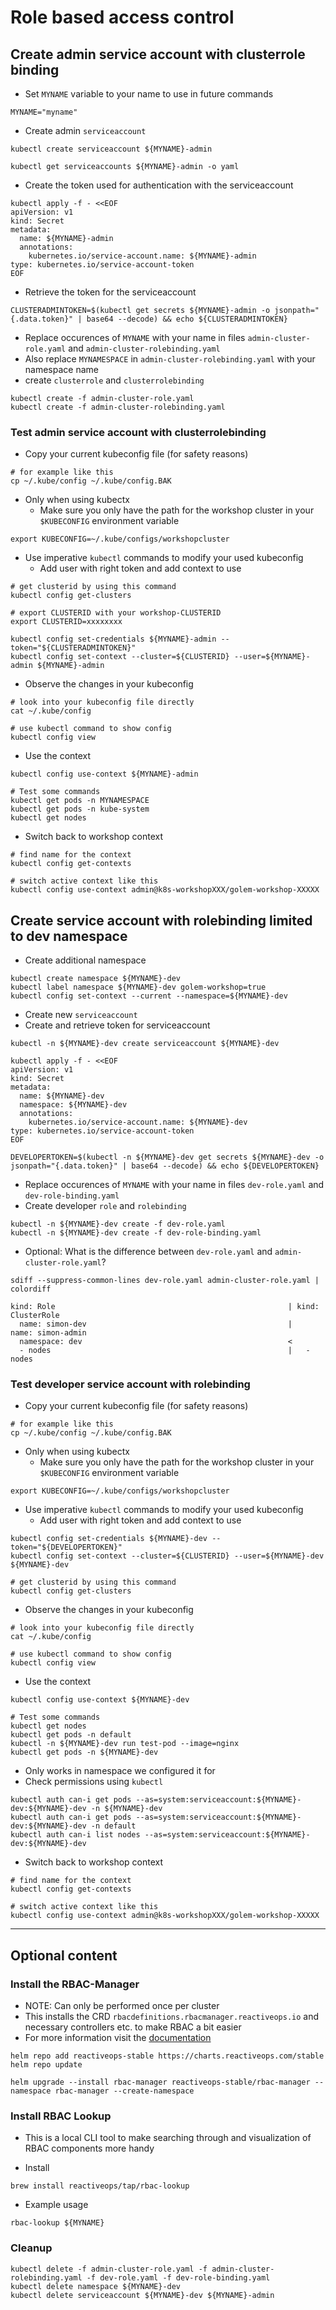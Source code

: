 # Role based access control

## Create admin service account with clusterrole binding

* Set `MYNAME` variable to your name to use in future commands

```shell
MYNAME="myname"
```

* Create admin `serviceaccount`

```shell
kubectl create serviceaccount ${MYNAME}-admin

kubectl get serviceaccounts ${MYNAME}-admin -o yaml
```

* Create the token used for authentication with the serviceaccount

```shell
kubectl apply -f - <<EOF
apiVersion: v1
kind: Secret
metadata:
  name: ${MYNAME}-admin
  annotations:
    kubernetes.io/service-account.name: ${MYNAME}-admin
type: kubernetes.io/service-account-token
EOF
```

* Retrieve the token for the serviceaccount

```shell
CLUSTERADMINTOKEN=$(kubectl get secrets ${MYNAME}-admin -o jsonpath="{.data.token}" | base64 --decode) && echo ${CLUSTERADMINTOKEN}
```

* Replace occurences of `MYNAME` with your name in files `admin-cluster-role.yaml` and `admin-cluster-rolebinding.yaml`
* Also replace `MYNAMESPACE` in `admin-cluster-rolebinding.yaml` with your namespace name
* create `clusterrole` and `clusterrolebinding`

```shell
kubectl create -f admin-cluster-role.yaml
kubectl create -f admin-cluster-rolebinding.yaml
```

### Test admin service account with clusterrolebinding

* Copy your current kubeconfig file (for safety reasons)

```shell
# for example like this
cp ~/.kube/config ~/.kube/config.BAK
```

* Only when using kubectx
  * Make sure you only have the path for the workshop cluster in your `$KUBECONFIG` environment variable

```shell
export KUBECONFIG=~/.kube/configs/workshopcluster
```

* Use imperative `kubectl` commands to modify your used kubeconfig
  * Add user with right token and add context to use

```shell
# get clusterid by using this command
kubectl config get-clusters

# export CLUSTERID with your workshop-CLUSTERID
export CLUSTERID=xxxxxxxx

kubectl config set-credentials ${MYNAME}-admin --token="${CLUSTERADMINTOKEN}"
kubectl config set-context --cluster=${CLUSTERID} --user=${MYNAME}-admin ${MYNAME}-admin
```

* Observe the changes in your kubeconfig

```shell
# look into your kubeconfig file directly
cat ~/.kube/config

# use kubectl command to show config
kubectl config view
```

* Use the context

```shell
kubectl config use-context ${MYNAME}-admin

# Test some commands
kubectl get pods -n MYNAMESPACE
kubectl get pods -n kube-system
kubectl get nodes
```

* Switch back to workshop context

```shell
# find name for the context
kubectl config get-contexts

# switch active context like this
kubectl config use-context admin@k8s-workshopXXX/golem-workshop-XXXXX
```

## Create service account with rolebinding limited to dev namespace

* Create additional namespace

```shell
kubectl create namespace ${MYNAME}-dev
kubectl label namespace ${MYNAME}-dev golem-workshop=true
kubectl config set-context --current --namespace=${MYNAME}-dev
```

* Create new `serviceaccount`
* Create and retrieve token for serviceaccount

```shell
kubectl -n ${MYNAME}-dev create serviceaccount ${MYNAME}-dev

kubectl apply -f - <<EOF
apiVersion: v1
kind: Secret
metadata:
  name: ${MYNAME}-dev
  namespace: ${MYNAME}-dev
  annotations:
    kubernetes.io/service-account.name: ${MYNAME}-dev
type: kubernetes.io/service-account-token
EOF

DEVELOPERTOKEN=$(kubectl -n ${MYNAME}-dev get secrets ${MYNAME}-dev -o jsonpath="{.data.token}" | base64 --decode) && echo ${DEVELOPERTOKEN}
```

* Replace occurences of `MYNAME` with your name in files `dev-role.yaml` and `dev-role-binding.yaml`
* Create developer `role` and `rolebinding`

```shell
kubectl -n ${MYNAME}-dev create -f dev-role.yaml
kubectl -n ${MYNAME}-dev create -f dev-role-binding.yaml
```

* Optional: What is the difference between `dev-role.yaml` and `admin-cluster-role.yaml`?

```shell
sdiff --suppress-common-lines dev-role.yaml admin-cluster-role.yaml | colordiff

kind: Role                                                    | kind: ClusterRole
  name: simon-dev                                             |   name: simon-admin
  namespace: dev                                              <
  - nodes                                                     |   - nodes 
```

### Test developer service account with rolebinding

* Copy your current kubeconfig file (for safety reasons)

```shell
# for example like this
cp ~/.kube/config ~/.kube/config.BAK
```

* Only when using kubectx
  * Make sure you only have the path for the workshop cluster in your `$KUBECONFIG` environment variable

```shell
export KUBECONFIG=~/.kube/configs/workshopcluster
```

* Use imperative `kubectl` commands to modify your used kubeconfig
  * Add user with right token and add context to use

```shell
kubectl config set-credentials ${MYNAME}-dev --token="${DEVELOPERTOKEN}"
kubectl config set-context --cluster=${CLUSTERID} --user=${MYNAME}-dev ${MYNAME}-dev

# get clusterid by using this command
kubectl config get-clusters
```

* Observe the changes in your kubeconfig

```shell
# look into your kubeconfig file directly
cat ~/.kube/config

# use kubectl command to show config
kubectl config view
```

* Use the context

```shell
kubectl config use-context ${MYNAME}-dev

# Test some commands
kubectl get nodes
kubectl get pods -n default
kubectl -n ${MYNAME}-dev run test-pod --image=nginx
kubectl get pods -n ${MYNAME}-dev
```

* Only works in namespace we configured it for
* Check permissions using `kubectl`

```shell
kubectl auth can-i get pods --as=system:serviceaccount:${MYNAME}-dev:${MYNAME}-dev -n ${MYNAME}-dev
kubectl auth can-i get pods --as=system:serviceaccount:${MYNAME}-dev:${MYNAME}-dev -n default
kubectl auth can-i list nodes --as=system:serviceaccount:${MYNAME}-dev:${MYNAME}-dev
```

* Switch back to workshop context

```shell
# find name for the context
kubectl config get-contexts

# switch active context like this
kubectl config use-context admin@k8s-workshopXXX/golem-workshop-XXXXX
```

---

## Optional content

### Install the RBAC-Manager

* NOTE: Can only be performed once per cluster
* This installs the CRD `rbacdefinitions.rbacmanager.reactiveops.io` and necessary controllers etc. to make RBAC a bit easier
* For more information visit the [documentation](https://rbac-manager.docs.fairwinds.com/)

```shell
helm repo add reactiveops-stable https://charts.reactiveops.com/stable
helm repo update

helm upgrade --install rbac-manager reactiveops-stable/rbac-manager --namespace rbac-manager --create-namespace
```

### Install RBAC Lookup

* This is a local CLI tool to make searching through and visualization of RBAC components more handy

* Install

```shell
brew install reactiveops/tap/rbac-lookup
```

* Example usage

```shell
rbac-lookup ${MYNAME}
```

### Cleanup

```shell
kubectl delete -f admin-cluster-role.yaml -f admin-cluster-rolebinding.yaml -f dev-role.yaml -f dev-role-binding.yaml
kubectl delete namespace ${MYNAME}-dev
kubectl delete serviceaccount ${MYNAME}-dev ${MYNAME}-admin
```
